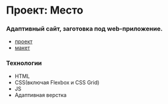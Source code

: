 # Проект: Место
### Адаптивный сайт, заготовка под web-приложение.
  - [проект](https://odnimslovom.github.io/mesto-project/)
  - [макет](https://www.figma.com/file/bjyvbKKJN2naO0ucURl2Z0/JavaScript.-Sprint-5?node-id=50160%3A110)
### Технологии
  * HTML
  * CSS(включая Flexbox и CSS Grid)
  * JS
  * Адаптивная верстка
